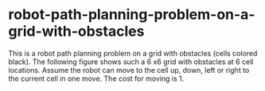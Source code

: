 # robot-path-planning-problem-on-a-grid-with-obstacles
This is a robot path planning problem on a grid with obstacles (cells colored black). The following figure shows such a 6 x6 grid with obstacles at 6 cell locations. Assume the robot can move to the cell up, down, left or right to the current cell in one move. The cost for moving is 1.
